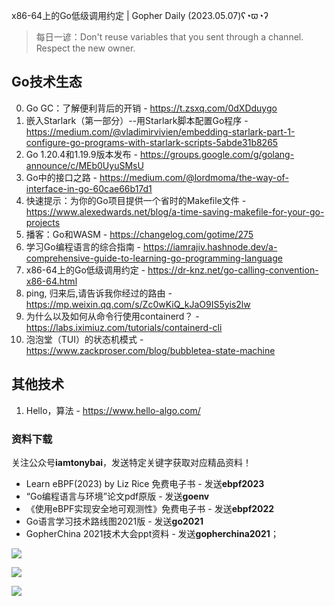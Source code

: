 x86-64上的Go低级调用约定 | Gopher Daily (2023.05.07)ʕ◔ϖ◔ʔ

>每日一谚：Don't reuse variables that you sent through a channel. Respect the new owner.

## Go技术生态

0. Go GC：了解便利背后的开销 - https://t.zsxq.com/0dXDduygo
1. 嵌入Starlark（第一部分）--用Starlark脚本配置Go程序 - https://medium.com/@vladimirvivien/embedding-starlark-part-1-configure-go-programs-with-starlark-scripts-5abde31b8265
2. Go 1.20.4和1.19.9版本发布 - https://groups.google.com/g/golang-announce/c/MEb0UyuSMsU
3. Go中的接口之路 - https://medium.com/@lordmoma/the-way-of-interface-in-go-60cae66b17d1
4. 快速提示：为你的Go项目提供一个省时的Makefile文件 - https://www.alexedwards.net/blog/a-time-saving-makefile-for-your-go-projects 
5. 播客：Go和WASM - https://changelog.com/gotime/275
6. 学习Go编程语言的综合指南 - https://iamrajiv.hashnode.dev/a-comprehensive-guide-to-learning-go-programming-language
7. x86-64上的Go低级调用约定 - https://dr-knz.net/go-calling-convention-x86-64.html
8. ping, 归来后,请告诉我你经过的路由 - https://mp.weixin.qq.com/s/Zc0wKiQ_kJaO9IS5yis2lw
9. 为什么以及如何从命令行使用containerd？ - https://labs.iximiuz.com/tutorials/containerd-cli
10. 泡泡堂（TUI）的状态机模式 - https://www.zackproser.com/blog/bubbletea-state-machine

## 其他技术

1. Hello，算法 - https://www.hello-algo.com/

### 资料下载

关注公众号**iamtonybai**，发送特定关键字获取对应精品资料！

* Learn eBPF(2023) by Liz Rice 免费电子书 - 发送**ebpf2023**
* “Go编程语言与环境”论文pdf原版 - 发送**goenv**
* 《使用eBPF实现安全地可观测性》免费电子书 - 发送**ebpf2022**
* Go语言学习技术路线图2021版 - 发送**go2021**
* GopherChina 2021技术大会ppt资料 - 发送**gopherchina2021**；

![](https://mmbiz.qpic.cn/mmbiz_png/cH6WzfQ94mb54jsFJZ3Knmz8obUsf3PBShthmdSw5E01TcYmUReGkj0BWpxHak1HlnlzHvLmKax53YSGr7aNlA/0?wx_fmt=png)

![](https://mmbiz.qpic.cn/mmbiz_png/cH6WzfQ94mZsOgPXTXZgWiaE03ib9r9WFJXC6xJCA5Y6VSesOZqlGxYfODibvR7UPGxiaM7SZZNQZkRtggPXEfBdwQ/0?wx_fmt=png)

![](https://mmbiz.qpic.cn/mmbiz_png/cH6WzfQ94mb54jsFJZ3Knmz8obUsf3PBrSoqeMvoWCticN2cpU64fJ0FYQdXJhP7ia7WRh8628uOAsQYeE2NibRRw/0?wx_fmt=png)

